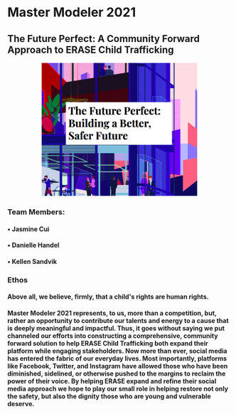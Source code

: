 # Master Modeler 2021 
## The Future Perfect: A Community Forward Approach to ERASE Child Trafficking 

<p align="center">
  <img src="https://github.com/macrodawg/thefutureperfect/blob/main/images/futureperfectreadme.png" width="350" title="The Future Perfect: Building a Better, Safer Future">
</p>


### Team Members:
#### • Jasmine Cui 
#### • Danielle Handel 
#### • Kellen Sandvik 

### Ethos 
#### Above all, we believe, firmly, that **a child's rights are human rights.** 

#### Master Modeler 2021 represents, to us, more than a competition, but, rather an opportunity to contribute our talents and energy to a cause that is deeply meaningful and impactful. Thus, it goes without saying we put channeled our efforts into constructing a comprehensive, community forward solution to help ERASE Child Trafficking both expand their platform while engaging stakeholders. Now more than ever, social media has entered the fabric of our everyday lives. Most importantly, platforms like Facebook, Twitter, and Instagram have allowed those who have been diminished, sidelined, or otherwise pushed to the margins to reclaim the power of their voice. By helping ERASE expand and refine their social media approach we hope to play our small role in helping restore not only the safety, but also the dignity those who are young and vulnerable deserve. 
